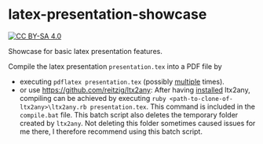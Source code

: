 # latex-presentation-showcase

[![CC BY-SA 4.0][cc-by-sa-shield]][cc-by-sa]

Showcase for basic latex presentation features.

Compile the latex presentation `presentation.tex` into a PDF file by 
+ executing `pdflatex presentation.tex` (possibly [multiple](https://tex.stackexchange.com/questions/30330/how-can-i-avoid-compiling-twice) times). 
+ or use https://github.com/reitzig/ltx2any: After having [installed](https://github.com/reitzig/ltx2any/wiki]) ltx2any, compiling can be achieved by executing `ruby <path-to-clone-of-ltx2any>\ltx2any.rb presentation.tex`. This command is included in the `compile.bat` file. This batch script also deletes the temporary folder created by `ltx2any`. Not deleting this folder sometimes caused issues for me there, I therefore recommend using this batch script.

[cc-by-sa]: http://creativecommons.org/licenses/by-sa/4.0/
[cc-by-sa-shield]: https://img.shields.io/badge/License-CC%20BY--SA%204.0-lightgrey.svg